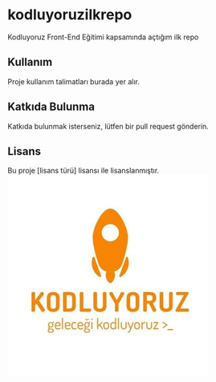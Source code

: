 # kodluyoruzilkrepo
Kodluyoruz Front-End Eğitimi kapsamında açtığım ilk repo

## Kullanım

Proje kullanım talimatları burada yer alır.

## Katkıda Bulunma

Katkıda bulunmak isterseniz, lütfen bir pull request gönderin.

## Lisans

Bu proje [lisans türü] lisansı ile lisanslanmıştır.
![Kodluyoruz Logo](https://raw.githubusercontent.com/Kodluyoruz/taskforce/git/git/markdown-nedir-nasil-kullaniriz-/figures/kodluyoruz_logo.jpg)